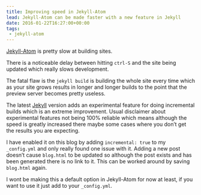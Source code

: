 ```yaml
---
title: Improving speed in Jekyll-Atom
lead: Jekyll-Atom can be made faster with a new feature in Jekyll
date: 2016-01-22T16:27:00+00:00
tags:
 - jekyll-atom
---
```

[Jekyll-Atom](https://github.com/Arcath/Jekyll-Atom) is pretty slow at building sites.

There is a noticeable delay between hitting `ctrl-S` and the site being updated which really slows development.

The fatal flaw is the `jekyll build` is building the whole site every time which as your site grows results in longer and longer builds to the point that the preview server becomes pretty useless.

The latest [Jekyll](http://jekyllrb.com/) version adds an experimental feature for doing incremental builds which is an extreme improvement. Usual disclaimer about experimental features not being 100% reliable which means although the speed is greatly increased there maybe some cases where you don’t get the results you are expecting.

I have enabled it on this blog by adding `incremental: true` to my `_config.yml` and only really found one issue with it. Adding a new post doesn’t cause `blog.html` to be updated so although the post exists and has been generated there is no link to it. This can be worked around by saving `blog.html` again.

I wont be making this a default option in Jekyll-Atom for now at least, if you want to use it just add to your `_config.yml`.
